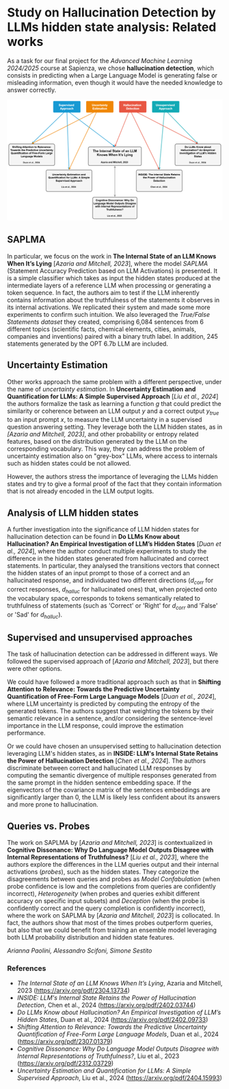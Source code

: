 # Study on Hallucination Detection by LLMs hidden state analysis: Related works

As a task for our final project for the *Advanced Machine Learning 2024/2025* course at Sapienza, we chose **hallucination detection**, which consists in predicting when a Large Language Model is generating false or misleading information, even though it would have the needed knowledge to answer correctly. 

![Related works](https://github.com/simonesestito/AML-project/blob/master/images/Related_Works.png)

## SAPLMA
In particular, we focus on the work in **The Internal State of an LLM Knows When It’s Lying** [*Azaria and Mitchell, 2023*], where the model *SAPLMA* (Statement Accuracy Prediction based on LLM Activations) is presented. It is a simple classifier which takes as input the hidden states produced at the intermediate layers of a reference LLM when processing or generating a token sequence. In fact, the authors aim to test if the LLM inherently contains information about the truthfulness of the statements it observes in its internal activations. We replicated their system and made some more experiments to confirm such intuition. We also leveraged the *True/False Statements dataset* they created, comprising 6,084 sentences from 6 different topics (scientific facts, chemical elements, cities, animals, companies and inventions) paired with a binary truth label. In addition, 245 statements generated by the OPT 6.7b LLM are included.

## Uncertainty Estimation

Other works approach the same problem with a different perspective, under the name of *uncertainty estimation*. In **Uncertainty Estimation and Quantification for LLMs: A Simple Supervised Approach** [*Liu et al., 2024*] the authors formalize the task as learning a function $g$ that could predict the similarity or coherence between an LLM output $y$ and a correct output $y_{true}$ to an input prompt $x$, to measure the LLM uncertainty in a supervised question answering setting. They leverage both the LLM hidden states, as in *[Azaria and Mitchell, 2023]*, and other probability or entropy related features, based on the distribution generated by the LLM on the corresponding vocabulary. This way, they can address the problem of uncertainty estimation also on "grey-box"  LLMs, where access to internals such as hidden states could be not allowed. 

However, the authors stress the importance of leveraging the LLMs hidden states and try to give a formal proof of the fact that they contain information that is not already encoded in the LLM output logits.

## Analysis of LLM hidden states

A further investigation into the significance of LLM hidden states for hallucination detection can be found in **Do LLMs Know about Hallucination? An Empirical Investigation of LLM’s Hidden States** [*Duan et al., 2024*], where the author conduct multiple experiments to study the difference in the hidden states generated from hallucinated and correct statements. In particular, they analysed the transitions vectors that connect the hidden states of an input prompt to those of a correct and an hallucinated response, and individuated two different directions ($d_{corr}$ for correct responses, $d_{halluc}$ for hallucinated ones) that, when projected onto the vocabulary space, corresponds to tokens semantically related to truthfulness of statements (such as 'Correct' or 'Right' for $d_{corr}$ and 'False' or 'Sad' for $d_{halluc}$).

## Supervised and unsupervised approaches

The task of hallucination detection can be addressed in different ways. We followed the supervised approach of  [*Azaria and Mitchell, 2023*], but there were other options.

We could have followed a more traditional approach such as that in **Shifting Attention to Relevance: Towards the Predictive Uncertainty Quantification of Free-Form Large Language Models** [*Duan et al., 2024*], where LLM uncertainty is predicted by computing the entropy of the generated tokens. The authors suggest that weighting the tokens by their semantic relevance in a sentence, and/or considering the sentence-level importance in the LLM response, could improve the estimation performance.

Or we could have chosen an unsupervised setting to hallucination detection leveraging LLM's hidden states, as in **INSIDE: LLM's Internal State Retains the Power of Hallucination Detection** [*Chen et al., 2024*]. The authors discriminate between correct and hallucinated LLM responses by computing the semantic divergence of multiple responses generated from the same prompt in the hidden sentence embedding space. If the eigenvectors of the covariance matrix of the sentences embeddings are significantly larger than 0, the LLM is likely less confident about its answers and more prone to hallucination.

## Queries vs. Probes

The work on SAPLMA by [*Azaria and Mitchell, 2023*] is contextualized in **Cognitive Dissonance: Why Do Language Model Outputs Disagree with Internal Representations of Truthfulness?** [*Liu et al., 2023*], where the authors explore the differences in the LLM queries output and their internal activations (*probes*), such as the hidden states. They categorize the disagreements between queries and probes as *Model Confabulation* (when probe confidence is low and the completions from queries are confidently incorrect), *Heterogeneity* (when probes and queries exhibit different accuracy on specific input subsets) and *Deception* (when the probe is confidently correct and the query completion is confidently incorrect), where the work on SAPLMA by [*Azaria and Mitchell, 2023*] is collocated. In fact, the authors show that most of the times probes outperform queries, but also that we could benefit from training an ensemble model leveraging both LLM probability distribution and hidden state features.

*Arianna Paolini, Alessandro Scifoni, Simone Sestito*

### References
- *The Internal State of an LLM Knows When It’s Lying*, Azaria and Mitchell, 2023 (https://arxiv.org/pdf/2304.13734)
-  *INSIDE: LLM's Internal State Retains the Power of Hallucination Detection*, Chen et al., 2024 (https://arxiv.org/pdf/2402.03744)
- *Do LLMs Know about Hallucination? An Empirical Investigation of LLM’s Hidden States*, Duan et al., 2024 (https://arxiv.org/pdf/2402.09733)
- *Shifting Attention to Relevance: Towards the Predictive Uncertainty Quantification of Free-Form Large Language Models*, Duan et al., 2024 (https://arxiv.org/pdf/2307.01379)
- *Cognitive Dissonance: Why Do Language Model Outputs Disagree with Internal Representations of Truthfulness?*, Liu et al., 2023 (https://arxiv.org/pdf/2312.03729)
- *Uncertainty Estimation and Quantification for LLMs: A Simple Supervised Approach*, Liu et al., 2024 (https://arxiv.org/pdf/2404.15993)


